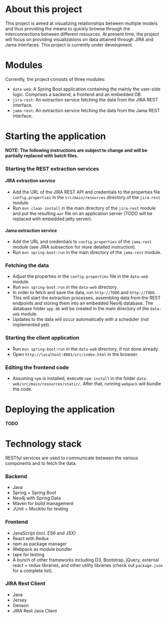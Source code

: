 # About this project
This project is aimed at visualizing relationships between multiple models and thus providing the means to quickly browse through the interconnections between different resources. At present time, the project will focus on providing visualizations on data attained through JIRA and Jama interfaces. This project is currently under development.

# Modules
Currently, the project consists of three modules:
- `data-web`: A Spring Boot application containing the mainly the user-side logic. Comprises a backend, a frontend and an embedded DB.
- `jira-rest`: An extraction service fetching the data from the JIRA REST interface.
- `jama-rest`: An extraction service fetching the data from the Jama REST interface.

# Starting the application
**NOTE: The following instructions are subject to change and will be partially replaced with batch files.**
### Starting the REST extraction services
#### JIRA extraction service
- Add the URL of the JIRA REST API and credentials to the properties file `config.properties` in the `src/main/resources` directory of the `jira-rest` module.
- Run `mvn clean install` in the main directory of the `jira-rest` module and put the resulting `war` file on an application server (TODO will be replaced with embedded jetty server).

#### Jama extraction service
- Add the URL and credentials to `config.properties` of the `jama-rest` module (see JIRA subsection for more detailed instruction).
- Run `mvn spring-boot:run` in the main directory of the `jama-rest` module.

### Fetching the data
- Adjust the properties in the `config.properties` file in the `data-web` module.
- Run `mvn spring-boot:run` in the `data-web` directory.
- In order to fetch and save the data, run `http://TODO` and `http://TODO`. This will start the extraction processes, assembling data from the REST endpoints and storing them into an embedded Neo4j database. The database folder `app.db` will be created in the main directory of the `data-web` module.
- Updates to the data will occur automatically with a scheduler (not implemented yet).

### Starting the client application
- Run `mvn spring-boot:run` in the `data-web` directory, if not done already.
- Open `http://localhost:8081/src/index.html` in the browser.

### Editing the frontend code
- Assuming `npm` is installed, execute `npm install` in the folder `data-web/src/main/resources/static/`. After that, running `webpack` will bundle the code.

# Deploying the application
**TODO**

# Technology stack
RESTful services are used to communicate between the various components and to fetch the data.
### Backend
- Java
- Spring + Spring Boot
- Neo4j with Spring Data
- Maven for build management
- JUnit + Mockito for testing

### Frontend
- JavaScript (incl. ES6 and JSX)
- React with Redux
- npm as package manager
- Webpack as module bundler
- tape for testing
- A bunch of other frameworks including D3, Bootstrap, jQuery, external react + redux libraries, and other utility libraries (check out `package.json` for a complete list).

### JIRA Rest Client
- Java
- Jersey
- Genson
- JIRA Rest Java Client

